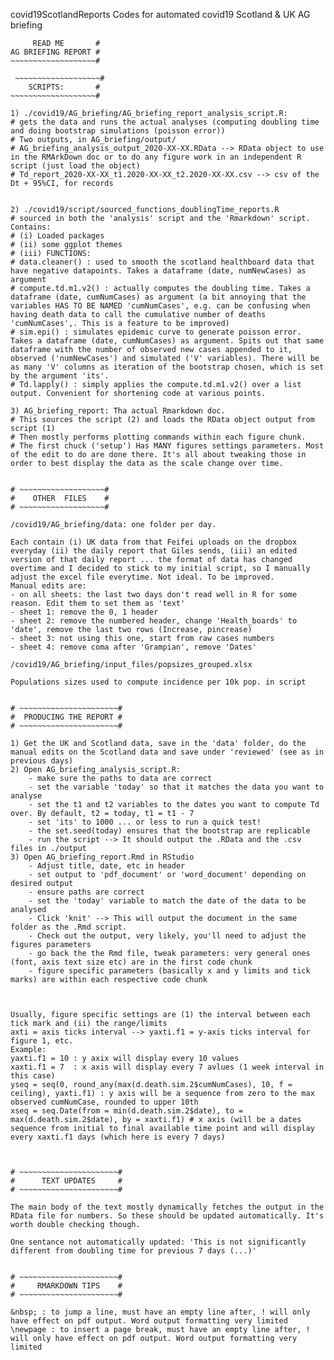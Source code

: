 covid19ScotlandReports
Codes for automated covid19 Scotland &amp; UK AG briefing

~~~~~~~~~~~~~~~~~~~#
     READ ME       #
AG BRIEFING REPORT # 
~~~~~~~~~~~~~~~~~~~#

 ~~~~~~~~~~~~~~~~~~~#
    SCRIPTS:       #
~~~~~~~~~~~~~~~~~~~#

1) ./covid19/AG_briefing/AG_briefing_report_analysis_script.R:
# gets the data and runs the actual analyses (computing doubling time and doing bootstrap simulations (poisson error))
# Two outputs, in AG_briefing/output/
# AG_briefing_analysis_output_2020-XX-XX.RData --> RData object to use in the RMArkDown doc or to do any figure work in an independent R script (just load the object)
# Td_report_2020-XX-XX_t1.2020-XX-XX_t2.2020-XX-XX.csv --> csv of the Dt + 95%CI, for records


2) ./covid19/script/sourced_functions_doublingTime_reports.R
# sourced in both the 'analysis' script and the 'Rmarkdown' script. Contains:
# (i) Loaded packages
# (ii) some ggplot themes
# (iii) FUNCTIONS:
# data.cleaner() : used to smooth the scotland healthboard data that have negative datapoints. Takes a dataframe (date, numNewCases) as argument
# compute.td.m1.v2() : actually computes the doubling time. Takes a dataframe (date, cumNumCases) as argument (a bit annoying that the variables HAS TO BE NAMED 'cumNumCases', e.g. can be confusing when having death data to call the cumulative number of deaths 'cumNumCases',. This is a feature to be improved)
# sim.epi() : simulates epidemic curve to generate poisson error. Takes a dataframe (date, cumNumCases) as argument. Spits out that same dataframe with the number of observed new cases appended to it, observed ('numNewCases') and simulated ('V' variables). There will be as many 'V' columns as iteration of the bootstrap chosen, which is set by the argument 'its'. 
# Td.lapply() : simply applies the compute.td.m1.v2() over a list output. Convenient for shortening code at various points.

3) AG_briefing_report: Tha actual Rmarkdown doc.
# This sources the script (2) and loads the RData object output from script (1)
# Then mostly performs plotting commands within each figure chunk.
# The first chuck ('setup') Has MANY figures settings parameters. Most of the edit to do are done there. It's all about tweaking those in order to best display the data as the scale change over time.


# ~~~~~~~~~~~~~~~~~~~#
#    OTHER  FILES    #
# ~~~~~~~~~~~~~~~~~~~#

/covid19/AG_briefing/data: one folder per day.

Each contain (i) UK data from that Feifei uploads on the dropbox everyday (ii) the daily report that Giles sends, (iii) an edited version of that daily report ... the format of data has changed overtime and I decided to stick to my initial script, so I manually adjust the excel file everytime. Not ideal. To be improved.
Manual edits are:
- on all sheets: the last two days don't read well in R for some reason. Edit them to set them as 'text'
- sheet 1: remove the 0, 1 header
- sheet 2: remove the numbered header, change 'Health_boards' to 'date', remove the last two rows (Increase, pincrease)
- sheet 3: not using this one, start from raw cases numbers
- sheet 4: remove coma after 'Grampian', remove 'Dates'

/covid19/AG_briefing/input_files/popsizes_grouped.xlsx

Populations sizes used to compute incidence per 10k pop. in script


# ~~~~~~~~~~~~~~~~~~~~~~#
#  PRODUCING THE REPORT #
# ~~~~~~~~~~~~~~~~~~~~~~#

1) Get the UK and Scotland data, save in the 'data' folder, do the manual edits on the Scotland data and save under 'reviewed' (see as in previous days)
2) Open AG_briefing_analysis_script.R:
	- make sure the paths to data are correct
	- set the variable 'today' so that it matches the data you want to analyse
	- set the t1 and t2 variables to the dates you want to compute Td over. By default, t2 = today, t1 = t1 - 7
	- set 'its' to 1000 ... or less to run a quick test!
	- the set.seed(today) ensures that the bootstrap are replicable
	- run the script --> It should output the .RData and the .csv files in ./output
3) Open AG_briefing_report.Rmd in RStudio
	- Adjust title, date, etc in header
	- set output to 'pdf_document' or 'word_document' depending on desired output
	- ensure paths are correct
	- set the 'today' variable to match the date of the data to be analysed
	- Click 'knit' --> This will output the document in the same folder as the .Rmd script.
	- Check out the output, very likely, you'll need to adjust the figures parameters
	- go back the the Rmd file, tweak parameters: very general ones (font, axis text size etc) are in the first code chunk
	- figure specific parameters (basically x and y limits and tick marks) are within each respective code chunk



Usually, figure specific settings are (1) the interval between each tick mark and (ii) the range/limits
axti = axis ticks interval --> yaxti.f1 = y-axis ticks interval for figure 1, etc.
Example:
yaxti.f1 = 10 : y axix will display every 10 values
xaxti.f1 = 7  : x axis will display every 7 avlues (1 week interval in this case)
yseq = seq(0, round_any(max(d.death.sim.2$cumNumCases), 10, f = ceiling), yaxti.f1) : y axis will be a sequence from zero to the max observed cumNumCase, rounded to upper 10th
xseq = seq.Date(from = min(d.death.sim.2$date), to = max(d.death.sim.2$date), by = xaxti.f1) # x axis (will be a dates sequence from initial to final available time point and will display every xaxti.f1 days (which here is every 7 days)



# ~~~~~~~~~~~~~~~~~~~~~~#
#      TEXT UPDATES     #
# ~~~~~~~~~~~~~~~~~~~~~~#

The main body of the text mostly dynamically fetches the output in the RData file for numbers. So these should be updated automatically. It's worth double checking though.

One sentance not automatically updated: 'This is not significantly different from doubling time for previous 7 days (...)'


# ~~~~~~~~~~~~~~~~~~~~~~#
#     RMARKDOWN TIPS    #
# ~~~~~~~~~~~~~~~~~~~~~~#

&nbsp; : to jump a line, must have an empty line after, ! will only have effect on pdf output. Word output formatting very limited
\newpage : to insert a page break, must have an empty line after, ! will only have effect on pdf output. Word output formatting very limited

